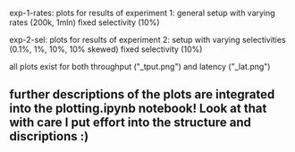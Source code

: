 exp-1-rates:
plots for results of experiment 1: general setup with varying rates (200k, 1mln)
fixed selectivity (10%)

exp-2-sel:
plots for results of experiment 2: setup with varying selectivities (0.1%, 1%, 10%, 10% skewed)
fixed selectivity (10%)

all plots exist for both throughput ("_tput.png") and latency ("_lat.png")

further descriptions of the plots are integrated into the plotting.ipynb notebook! Look at that with care I put effort into the structure and discriptions :)
- 
